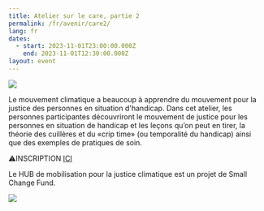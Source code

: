 ```yaml
---
title: Atelier sur le care, partie 2
permalink: /fr/avenir/care2/
lang: fr
dates:
  - start: 2023-11-01T23:00:00.000Z
    end: 2023-11-01T12:30:00.000Z
layout: event
---
```

![](/media/carepartie2.png)

Le mouvement climatique a beaucoup à apprendre du mouvement pour la justice des personnes en situation d'handicap. Dans cet atelier, les personnes participantes découvriront le mouvement de justice pour les personnes en situation de handicap et les leçons qu’on peut en tirer, la théorie des cuillères et du «crip time» (ou temporalité du handicap) ainsi que des exemples de pratiques de soin.

⚠️I﻿NSCRIPTION [ICI](https://us02web.zoom.us/meeting/register/tZUld-2prz0pE9S75nt5_6OgtN0kGTK1ajxf)

L﻿e HUB de mobilisation pour la justice climatique est un projet de Small Change Fund.

![](/media/hub_scf.png)